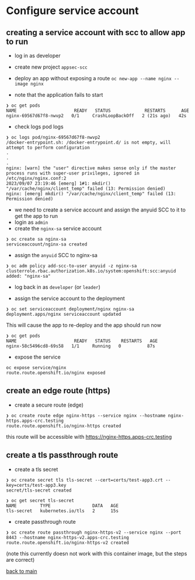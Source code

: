 #  Configure service account

## creating a service account with scc to allow app to run

- log in as developer

- create new project `appsec-scc`  
 

- deploy an app without exposing a route
`oc new-app --name nginx --image nginx`   

- note that the application fails to start  

```
❯ oc get pods                           
NAME                      READY   STATUS             RESTARTS      AGE
nginx-69567d67f8-nwvp2   0/1     CrashLoopBackOff   2 (21s ago)   42s
```
- check logs pod logs
```
❯ oc logs pod/nginx-69567d67f8-nwvp2 
/docker-entrypoint.sh: /docker-entrypoint.d/ is not empty, will attempt to perform configuration
.
.
.
nginx: [warn] the "user" directive makes sense only if the master process runs with super-user privileges, ignored in /etc/nginx/nginx.conf:2
2023/09/07 23:19:46 [emerg] 1#1: mkdir() "/var/cache/nginx/client_temp" failed (13: Permission denied)
nginx: [emerg] mkdir() "/var/cache/nginx/client_temp" failed (13: Permission denied)
```  
- we need to create a service account and assign the anyuid SCC to it to get the app to run
- login as `admin` 
- create the `nginx-sa` service account  
```
❯ oc create sa nginx-sa                                                                               
serviceaccount/nginx-sa created
```  

- assign the `anyuid` SCC to nginx-sa  
```
❯ oc adm policy add-scc-to-user anyuid -z nginx-sa   
clusterrole.rbac.authorization.k8s.io/system:openshift:scc:anyuid added: "nginx-sa"
```  

- log back in as `developer` (or `leader`)
  
- assign the service account to the deployment
```
❯ oc set serviceaccount deployment/nginx nginx-sa
deployment.apps/nginx serviceaccount updated
```  
  
This will cause the app to re-deploy and the app should run now
```
❯ oc get pods                                      
NAME                      READY   STATUS    RESTARTS   AGE
nginx-58c5496cd8-69s58   1/1     Running   0          87s
```

- expose the service
```
oc expose service/nginx           
route.route.openshift.io/nginx exposed
```
## create an edge route (https)
  
- create a secure route (edge)  
```
❯ oc create route edge nginx-https --service nginx --hostname nginx-https.apps-crc.testing
route.route.openshift.io/nginx-https created
```  
this route will be accessible with https://nginx-https.apps-crc.testing

## create a tls passthrough route

- create a tls secret
```
❯ oc create secret tls tls-secret --cert=certs/test-app3.crt --key=certs/test-app3.key
secret/tls-secret created

❯ oc get secret tls-secret                                                            
NAME         TYPE                DATA   AGE
tls-secret   kubernetes.io/tls   2      15s
```
- create passthrough route
```
❯ oc create route passthrough nginx-https-v2 --service nginx --port 8443 --hostname nginx-https-v2.apps-crc.testing
route.route.openshift.io/nginx-https-v2 created
```  
(note this currently doesn not work with this container image, but the steps are correct)

  
  
  [back to main](./README.md) 